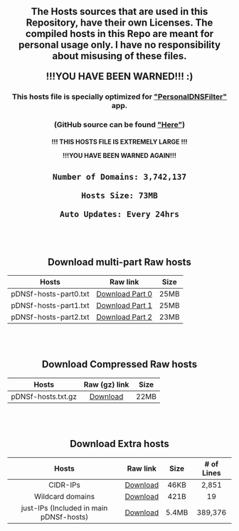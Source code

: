 <div align="center">

<h2>
The Hosts sources that are used in this Repository, have their own Licenses. The compiled hosts in this Repo are meant for personal usage only. I have no responsibility about misusing of these files.

!!!YOU HAVE BEEN WARNED!!! :)

</h2>

### This hosts file is specially optimized for ["PersonalDNSFilter"](https://www.zenz-solutions.de/personaldnsfilter/) app.

### (GitHub source can be found ["Here"](https://github.com/IngoZenz/personaldnsfilter))


<h4>

!!! THIS HOSTS FILE IS EXTREMELY LARGE !!!

!!!YOU HAVE BEEN WARNED AGAIN!!!

</h4>

  <h2>
    
    Number of Domains: 3,742,137
    
    Hosts Size: 73MB
    
    Auto Updates: Every 24hrs
    
  </h2>



<br> </br>
## Download multi-part Raw hosts

| Hosts | Raw link | Size |
|:---------:|:-------:|:-------:|
| pDNSf-hosts-part0.txt | [Download Part 0](https://github.com/j-moriarti/pDNSf-Hosts-collection/raw/master/pDNSf-hosts-part0.txt) | 25MB |
| pDNSf-hosts-part1.txt | [Download Part 1](https://github.com/j-moriarti/pDNSf-Hosts-collection/raw/master/pDNSf-hosts-part1.txt) | 25MB |
| pDNSf-hosts-part2.txt | [Download Part 2](https://github.com/j-moriarti/pDNSf-Hosts-collection/raw/master/pDNSf-hosts-part2.txt) | 23MB |

<br> </br>
## Download Compressed Raw hosts

| Hosts | Raw (gz) link | Size |
|:---------:|:-------:|:-------:|
| pDNSf-hosts.txt.gz | [Download](https://github.com/j-moriarti/pDNSf-Hosts-collection/raw/master/pDNSf-hosts.txt.gz) | 22MB |

<br> </br>
## Download Extra hosts

| Hosts | Raw link | Size | # of Lines |
|:---------:|:-------:|:-------:|:-------:|
| CIDR-IPs | [Download](https://github.com/j-moriarti/pDNSf-Hosts-collection/raw/master/CIDR-IPs.txt) | 46KB | 2,851 |
| Wildcard domains | [Download](https://github.com/j-moriarti/pDNSf-Hosts-collection/raw/master/Wildcards.txt) | 421B | 19 |
| just-IPs (Included in main pDNSf-hosts) | [Download](https://github.com/j-moriarti/pDNSf-Hosts-collection/raw/master/just-IPs.txt) | 5.4MB | 389,376 |

</div>
